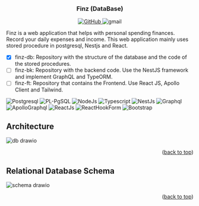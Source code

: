 <!-- PROJECT LOGO -->
<br />
<div align="center">
  <h3 align="center">Finz (DataBase)</h3>
</div>
<div id="Social" align="center">
      <a href="https://github.com/GtzCode" title="HTML link image example">
            <img src="https://img.shields.io/badge/github-181717?style=for-the-badge&logo=github&logoColor=FFFFFF" alt="GitHub"/>
      </a>
            <img src="https://img.shields.io/badge/gtz.code%40gmail.com-EA4335?style=for-the-badge&logo=gmail&logoColor=FFFFFF" alt="gmail"/>
</div>


Finz is a web application that helps with personal spending finances. Record your daily expenses and income. This web application mainly uses stored procedure in postgresql, Nestjs and React.

- [x] finz-db: Repository with the structure of the database and the code of the stored procedures.
- [ ] finz-bk: Repository with the backend code. Use the NestJS framework and implement GraphQL and TypeORM.
- [ ] finz-ft: Repository that contains the Frontend. Use React JS, Apollo Client and Tailwind.

![Postgresql][Postgresql]
![PL-PgSQL][PL-PgSQL]
![NodeJs][NodeJs]
![Typescript][Typescript]
![NestJs][NestJs]
![Graphql][Graphql]
![ApolloGraphql][ApolloClient]
![ReactJs][ReactJs]
![ReactHookForm][ReactHookForm]
![Bootstrap][Bootstrap]

## Architecture
![db drawio](https://github.com/GtzCode/GtzCode/assets/47282745/1035efed-0e54-4472-ba10-cdb13b7f85cd)
<p align="right">(<a href="#readme-top">back to top</a>)</p>

## Relational Database Schema
![schema drawio](https://github.com/GtzCode/GtzCode/assets/47282745/8f7f6ee5-a84f-431d-bde4-de12718bafca)
<p align="right">(<a href="#readme-top">back to top</a>)</p>


[Postgresql]:https://img.shields.io/badge/postgresql-4169E1?style=for-the-badge&logo=postgresql&logoColor=ffffff
[PL-PgSQL]:https://img.shields.io/badge/pl%2Fpgsql-4169E1?style=for-the-badge&logo=postgresql&logoColor=ffffff
[NodeJs]:https://img.shields.io/badge/nodedotjs-339933?style=for-the-badge&logo=nodedotjs&logoColor=ffffff
[Typescript]:https://img.shields.io/badge/typescript-3178C6?style=for-the-badge&logo=typescript&logoColor=ffffff
[NestJs]:https://img.shields.io/badge/nestjs-E0234E?style=for-the-badge&logo=nestjs&logoColor=ffffff
[GraphQL]:https://img.shields.io/badge/graphql-E10098?style=for-the-badge&logo=graphql&logoColor=ffffff
[ApolloClient]:https://img.shields.io/badge/apollo_client-311C87?style=for-the-badge&logo=apollographql&logoColor=ffffff
[ReactJs]:https://img.shields.io/badge/react-61DAFB?style=for-the-badge&logo=react&logoColor=000000
[Tailwind]:https://img.shields.io/badge/tailwindcss-06B6D4?style=for-the-badge&logo=tailwindcss&logoColor=ffffff
[ReactHookForm]:https://img.shields.io/badge/React_hook_form-EC5990?style=for-the-badge&logo=reacthookform&logoColor=ffffff

[Bootstrap]:https://img.shields.io/badge/bootstrap-7952B3?style=for-the-badge&logo=bootstrap&logoColor=ffffff
